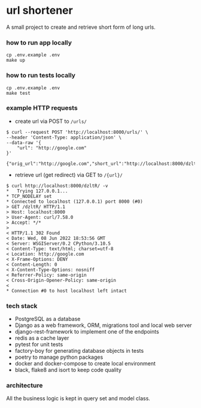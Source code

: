 # url shortener
A small project to create and retrieve short form of long urls.

### how to run app locally
```shell
cp .env.example .env
make up
```

### how to run tests locally
```shell
cp .env.example .env
make test
```

### example HTTP requests
* create url via POST to `/urls/`
```shell
$ curl --request POST 'http://localhost:8000/urls/' \
--header 'Content-Type: application/json' \
--data-raw '{
    "url": "http://google.com"
}'

{"orig_url":"http://google.com","short_url":"http://localhost:8000/dzltR/"}
```
* retrieve url (get redirect) via GET to `/{url}/`
```shell
$ curl http://localhost:8000/dzltR/ -v
*   Trying 127.0.0.1...
* TCP_NODELAY set
* Connected to localhost (127.0.0.1) port 8000 (#0)
> GET /dzltR/ HTTP/1.1
> Host: localhost:8000
> User-Agent: curl/7.58.0
> Accept: */*
> 
< HTTP/1.1 302 Found
< Date: Wed, 08 Jun 2022 18:53:56 GMT
< Server: WSGIServer/0.2 CPython/3.10.5
< Content-Type: text/html; charset=utf-8
< Location: http://google.com
< X-Frame-Options: DENY
< Content-Length: 0
< X-Content-Type-Options: nosniff
< Referrer-Policy: same-origin
< Cross-Origin-Opener-Policy: same-origin
< 
* Connection #0 to host localhost left intact
```

### tech stack
* PostgreSQL as a database
* Django as a web framework, ORM, migrations tool and local web server
* django-rest-framework to implement one of the endpoints
* redis as a cache layer
* pytest for unit tests
* factory-boy for generating database objects in tests
* poetry to manage python packages
* docker and docker-compose to create local environment
* black, flake8 and isort to keep code quality


### architecture
All the business logic is kept in query set and model class.
